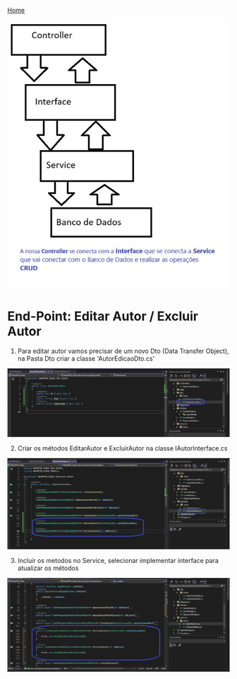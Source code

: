 <div> 
<p><a href="https://github.com/JosiTubaroski/WEB-API-com-.NET-8-e-SQL-Server">Home</a></p>
</div> 

<img src="https://github.com/JosiTubaroski/Controllers_Services/blob/main/img/01_Fx_Controller_Interface_Service_2.jpg"/>

# End-Point: Editar Autor / Excluir Autor

1. Para editar autor vamos precisar de um novo Dto (Data Transfer Object), na Pasta Dto criar a classe 'AutorEdicaoDto.cs'

<img src="https://github.com/JosiTubaroski/.NET8_Atualizar_Autor/blob/main/img/08_AutorEdicaoDto.png"/>

2. Criar os métodos EditarAutor e ExcluirAutor na classe IAutorInterface.cs

<img src="https://github.com/JosiTubaroski/.NET8_Atualizar_Autor/blob/main/img/09_Metodos_Interface.png"/>

3. Incluir os metodos no Service, selecionar implementar interface para atualizar os métodos

<img src="https://github.com/JosiTubaroski/.NET8_Atualizar_Autor/blob/main/img/10_Editar_Excluir_Autor_Service.png"/>


